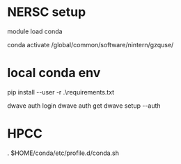 # NERSC setup

module load conda

conda activate /global/common/software/nintern/gzquse/

# local conda env
pip install --user -r .\requirements.txt

dwave auth login
dwave auth get
dwave setup --auth

# HPCC

. $HOME/conda/etc/profile.d/conda.sh